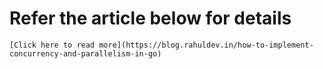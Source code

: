 # Refer the article below for details
    
    [Click here to read more](https://blog.rahuldev.in/how-to-implement-concurrency-and-parallelism-in-go)
